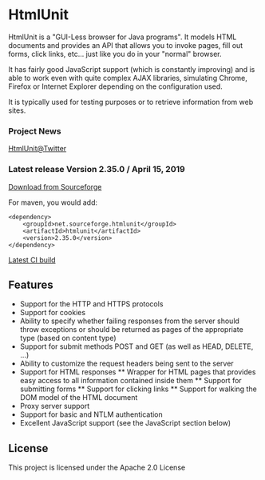 # HtmlUnit

HtmlUnit is a "GUI-Less browser for Java programs". It models HTML documents and provides an API that allows you to invoke pages, fill out forms, click links, etc... just like you do in your "normal" browser.

It has fairly good JavaScript support (which is constantly improving) and is able to work even with quite complex AJAX libraries, simulating Chrome, Firefox or Internet Explorer depending on the configuration used.

It is typically used for testing purposes or to retrieve information from web sites.

### Project News
[HtmlUnit@Twitter][3]

### Latest release Version 2.35.0 / April 15, 2019
[Download from Sourceforge][1]

For maven, you would add:

    <dependency>
        <groupId>net.sourceforge.htmlunit</groupId>
        <artifactId>htmlunit</artifactId>
        <version>2.35.0</version>
    </dependency>

[Latest CI build][2]

## Features
* Support for the HTTP and HTTPS protocols
* Support for cookies
* Ability to specify whether failing responses from the server should throw exceptions or should be returned as pages of the appropriate type (based on content type)
* Support for submit methods POST and GET (as well as HEAD, DELETE, ...)
* Ability to customize the request headers being sent to the server
* Support for HTML responses
** Wrapper for HTML pages that provides easy access to all information contained inside them
** Support for submitting forms
** Support for clicking links
** Support for walking the DOM model of the HTML document
* Proxy server support
* Support for basic and NTLM authentication
* Excellent JavaScript support (see the JavaScript section below)



## License

This project is licensed under the Apache 2.0 License


[1]: https://sourceforge.net/projects/htmlunit/files/htmlunit/2.35.0/ "HtmlUnit on sourceforge"
[2]: http://167.86.92.69/job/HtmlUnit/ "HtmlUnit CI"
[3]: https://twitter.com/HtmlUnit "https://twitter.com/HtmlUnit"
